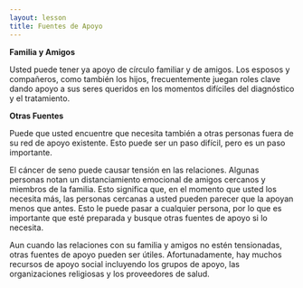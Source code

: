 ```yaml
---
layout: lesson
title: Fuentes de Apoyo
---
```


**Familia y Amigos**

Usted puede tener ya apoyo de círculo familiar y de amigos. Los esposos y compañeros, como también los hijos, frecuentemente juegan roles clave dando apoyo a sus seres queridos en los momentos difíciles del diagnóstico y el tratamiento.

**Otras Fuentes**

Puede que usted encuentre que necesita también a otras personas fuera de su red de apoyo existente. 
Esto puede ser un paso difícil, pero es un paso importante.

El cáncer de seno puede causar tensión en las relaciones. Algunas personas notan un distanciamiento emocional de amigos cercanos y miembros de la familia. Esto significa que, en el momento que usted los necesita más, las personas cercanas a usted pueden parecer que la apoyan menos que antes. Esto le puede pasar a cualquier persona, por lo que es importante que esté preparada y busque otras fuentes de apoyo si lo necesita.

Aun cuando las relaciones con su familia y amigos no estén tensionadas, otras fuentes de apoyo pueden ser útiles. Afortunadamente, hay muchos recursos de apoyo social incluyendo los grupos de apoyo, las organizaciones religiosas y los proveedores de salud. 

